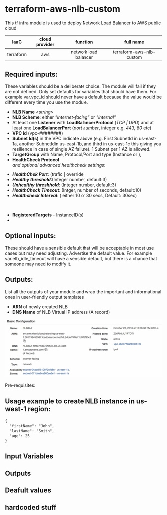 # terraform-aws-nlb-custom

This tf infra  module is used to deploy Network Load Balancer to AWS public cloud


|IaaC  |	cloud provider |	function	| full name  |
|:-----------:|:-----------:|:-----------:|:------------------------:|
|terraform |   aws |	network load balancer|	terraform-aws-nlb-custom   |


## Required inputs: 
These variables should be a deliberate choice. The module will fail if they are not defined. Only set defaults for variables that should have them. For example var.vpc_id should never have a default because the value would be different every time you use the module.
* **NLB Name** \<*string*>
* **NLB Scheme**: either *"internet-facing"* or *"internal"*
* At least one **Listener** with **LoadBalancerProtocol** (*TCP | UPD*) and  at least one **LoadBalancerPort** (*port number*, integer e.g. *443, 80* etc)
* **VPC id** (vpc-########) 
* **Subnet Id(s)** in the VPC indicate above (e.g. First SubnetId in us-east-1a, another SubnetIdin us-east-1b, and third in us-east-1c this giving you resilience in case of single AZ failure). 1 Subnet per 1 AZ is allowed.
* **TargetGroup** with Name, Protocol/Port and type (Instance or <tba>), 
* **HealthCheck Protocol** 
<br>*and optional
advanced healthcheck settings*:
- ***HealthChek Port***: (trafic | override)
- ***Healthy threshold***:(Integer number, default:3)
- ***Unhealthy threshhold***: (Integer number, default:3)
- ***HealthCheck Timeout***: (Intger, number of seconds, default:10)
- ***Healthcheck Interval***: ( either 10 or 30 secs, Default: 30sec)
<br>

* **RegisteredTargets** - InstanceID(s)
*


## Optional inputs: 
These should have a sensible default that will be acceptable in most use cases but may need adjusting. Advertise the default value. For example var.elb_idle_timeout will have a sensible default, but there is a chance that someone may need to modify it.

## Outputs: 
List all the outputs of your module and wrap the important and informational ones in user-friendly output templates.

* **ARN** of newly created NLB
* **DNS Name** of NLB Virtual IP address (A record)

![Output screen from AWS console](2021-11-18-19-33-44.png)

Pre-requisites:


## Usage example to create NLB instance in us-west-1 region:
```
{
  "firstName": "John",
  "lastName": "Smith",
  "age": 25
}
```

## Input Variables

<tba>

## Outputs 

<tba>

## Deafult values

<tba>

## hardcoded stuff
